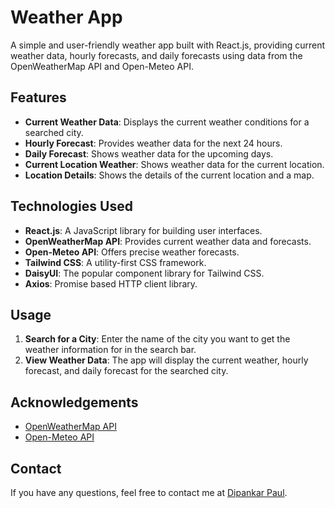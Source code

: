 # Weather App

A simple and user-friendly weather app built with React.js, providing current weather data, hourly forecasts, and daily forecasts using data from the OpenWeatherMap API and Open-Meteo API.

## Features

- **Current Weather Data**: Displays the current weather conditions for a searched city.
- **Hourly Forecast**: Provides weather data for the next 24 hours.
- **Daily Forecast**: Shows weather data for the upcoming days.
- **Current Location Weather**: Shows weather data for the current location.
- **Location Details**: Shows the details of the current location and a map.

## Technologies Used

- **React.js**: A JavaScript library for building user interfaces.
- **OpenWeatherMap API**: Provides current weather data and forecasts.
- **Open-Meteo API**: Offers precise weather forecasts.
- **Tailwind CSS**: A utility-first CSS framework.
- **DaisyUI**: The popular component library for Tailwind CSS.
- **Axios**: Promise based HTTP client library.

## Usage

1. **Search for a City**: Enter the name of the city you want to get the weather information for in the search bar.
2. **View Weather Data**: The app will display the current weather, hourly forecast, and daily forecast for the searched city.

## Acknowledgements

- [OpenWeatherMap API](https://openweathermap.org/api)
- [Open-Meteo API](https://open-meteo.com/)

## Contact

If you have any questions, feel free to contact me at [Dipankar Paul](https://www.linkedin.com/in/iamdipankarpaul/).
